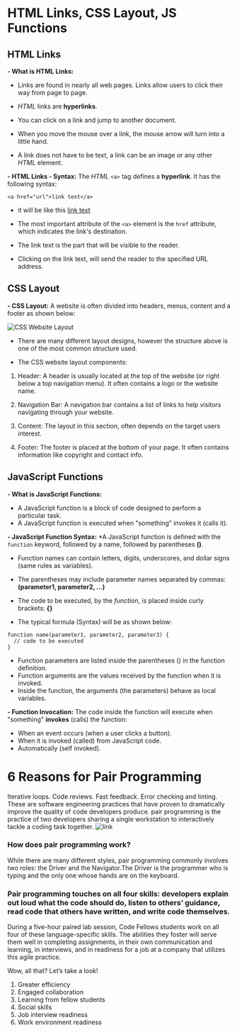 # HTML Links, CSS Layout, JS Functions


## HTML Links

**- What is HTML Links:**  
 * Links are found in nearly all web pages. Links allow users to click their way from page to page.  


* *HTML* links are **hyperlinks**.

* You can click on a link and jump to another document.

* When you move the mouse over a link, the mouse arrow will turn into a little hand.

* A link does not have to be text, a link can be an image or any other *HTML* element.


**- HTML Links - Syntax:** The *HTML* `<a>` tag defines a **hyperlink**. It has the following syntax:
```
<a href="url">link text</a>
```
* it will be like this [link text]()
* The most important attribute of the `<a>` element is the `href` attribute, which indicates the link's destination.

* The link text is the part that will be visible to the reader.

* Clicking on the link text, will send the reader to the specified URL address.

## CSS Layout

**- CSS Layout:** A website is often divided into headers, menus, content and a footer as shown below:  

![CSS Website Layout](https://www.otallu.com/wp-content/uploads/2017/08/Basic-layout-HTML-CSS-tutorial.jpg)

* There are many different layout designs, however the structure above is one of the most common structure used.    

  

* The CSS website layout components:
1. Header: A header is usually located at the top of the website (or right below a top navigation menu). It often contains a logo or the website name.

2. Navigation Bar: A navigation bar contains a list of links to help visitors navigating through your website.

3. Content: The layout in this section, often depends on the target users interest.

4. Footer: The footer is placed at the bottom of your page. It often contains information like copyright and contact info.


## JavaScript Functions

**- What is JavaScript Functions:** 
* A JavaScript function is a block of code designed to perform a particular task.
* A JavaScript function is executed when "something" invokes it (calls it).

**- JavaScript Function Syntax:** 
*A JavaScript function is defined with the `function` keyword, followed by a name, followed by parentheses **()**.

* Function names can contain letters, digits, underscores, and dollar signs (same rules as variables).

* The parentheses may include parameter names separated by commas:
**(parameter1, parameter2, ...)**

* The code to be executed, by the *function*, is placed inside curly brackets: **{}**
 
* The typical formula (Syntax) will be as shown below:
```
function name(parameter1, parameter2, parameter3) {
  // code to be executed
}
```
* Function parameters are listed inside the parentheses () in the function definition.
* Function arguments are the values received by the function when it is invoked.
* Inside the function, the arguments (the parameters) behave as local variables.

**- Function Invocation:** The code inside the function will execute when "something" **invokes** (calls) the function:
* When an event occurs (when a user clicks a button).
* When it is invoked (called) from JavaScript code.
* Automatically (self invoked).

# 6 Reasons for Pair Programming
Iterative loops. Code reviews. Fast feedback. Error checking and linting. These are software engineering practices that have proven to dramatically improve the quality of code developers produce. 
pair programming is the practice of two developers sharing a single workstation to interactively tackle a coding task together. 
![link](https://kcrecruitment.com/wp-content/uploads/2019/02/Programmers-img-min.jpg)

### How does pair programming work?
While there are many different styles, pair programming commonly involves two roles: the Driver and the Navigator.The Driver is the programmer who is typing and the only one whose hands are on the keyboard.


### Pair programming touches on all four skills: developers explain out loud what the code should do, listen to others’ guidance, read code that others have written, and write code themselves.

During a five-hour paired lab session, Code Fellows students work on all four of these language-specific skills. The abilities they foster will serve them well in completing assignments, in their own communication and learning, in interviews, and in readiness for a job at a company that utilizes this agile practice.

Wow, all that? Let’s take a look!

1. Greater efficiency
2. Engaged collaboration
3. Learning from fellow students
4. Social skills
5. Job interview readiness
6. Work environment readiness